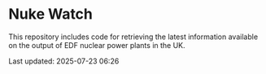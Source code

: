 # Nuke Watch

This repository includes code for retrieving the latest information available on the output of EDF nuclear power plants in the UK.

Last updated: 2025-07-23 06:26